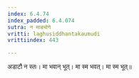 ```yaml
---
index: 6.4.74
index_padded: 6.4.074
sutra: न माङ्योगे
vritti: laghusiddhantakaumudi
vrittiindex: 443

---
```

अडाटौ न स्तः। मा भवान् भूत्। मा स्म भवत्। मा स्म भूत्॥